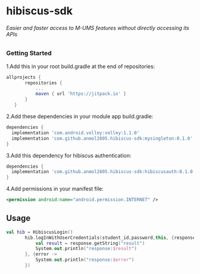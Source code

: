 # hibiscus-sdk

###### *Easier and faster access to M-UMS features without directly accessing its APIs*

### Getting Started
1.Add this in your root build.gradle at the end of repositories:

 ``` gradle
allprojects {
		repositories {
			...
			maven { url 'https://jitpack.io' }
		}
	}
 ```
 
 2.Add these dependencies in your module app build.gradle:
 
  ``` gradle
dependencies {
    implementation 'com.android.volley:volley:1.1.0'
    implementation 'com.github.anmol2805.hibiscus-sdk:mysingleton:0.1.0'
 }
 ```
 
 3.Add this dependency for hibiscus authentication:
 
  ``` gradle
dependencies {
    implementation 'com.github.anmol2805.hibiscus-sdk:hibiscusauth:0.1.0'
 }
 ```
 
 
 4.Add permissions in your manifest file:
 
  ```xml
<permission android:name="android.permission.INTERNET" />       
```

## Usage

 ```kotlin
val hib = HibiscusLogin()
        hib.logInWithUserCredentials(student_id,password,this, {response ->
            val result = response.getString("result")
            System.out.println("response:$result")
        }, {error ->
            System.out.println("response:$error")
        })
```
